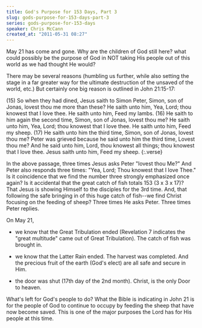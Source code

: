 ```yaml
---
title: God's Purpose for 153 Days, Part 3
slug: gods-purpose-for-153-days-part-3
series: gods-purpose-for-153-days
speaker: Chris McCann
created_at: "2011-05-31 08:27"
---
```

May 21 has come and gone. Why are the children of God still here? what 
could possibly be the purpose of God in NOT taking His people out of this 
world as we had thought He would? 

There may be several reasons (humbling us further, while also setting the 
stage in a far greater way for the ultimate destruction of the unsaved of 
the world, etc.) But certainly one big reason is outlined in John 21:15-17:

(15) So when they had dined, Jesus saith to Simon Peter, Simon, son of 
Jonas, lovest thou me more than these? He saith unto him, Yea, Lord; thou 
knowest that I love thee. He saith unto him, Feed my lambs. (16) He saith 
to him again the second time, Simon, son of Jonas, lovest thou me?  He 
saith unto him, Yea, Lord; thou knowest that I love thee. He saith unto 
him, Feed my sheep. (17) He saith unto him the third time, Simon, son of 
Jonas, lovest thou me? Peter was grieved because he said unto him the third 
time, Lovest thou me? And he said unto him, Lord, thou knowest all things; 
thou knowest that I love thee. Jesus saith unto him, Feed my sheep. 
{:.verse}

In the above passage, three times Jesus asks Peter "lovest thou Me?" And 
Peter also responds three times: "Yea, Lord; Thou knowest that I love Thee."
Is it coincidence that we find the number three strongly emphasized once 
again? Is it accidental that the great catch of fish totals 153 (3 x 3 x 17)? 
That Jesus is showing Himself to the disciples for the 3rd time. And, that 
following the safe bringing in of this huge catch of fish--we find Christ 
focusing on the feeding of sheep? Three times He asks Peter. Three times 
Peter replies. 

On May 21,

* we know that the Great Tribulation ended (Revelation 7 indicates 
the "great multitude" came out of Great Tribulation). The catch of fish was 
brought in. 

* we know that the Latter Rain ended. The harvest was completed. 
And the precious fruit of the earth (God's elect) are all safe and secure 
in Him. 

* the door was shut (17th day of the 2nd month). Christ, is the 
only Door to heaven. 

What's left for God's people to do? What the Bible is indicating in John 
21 is for the people of God to continue to occupy by feeding the sheep 
that have now become saved. This is one of the major purposes the Lord has 
for His people at this time.

